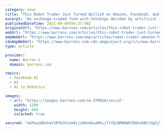 ```yaml
---
category: news
title: "This Robot Trader Just Turned Bullish on Amazon, Facebook, and Nvidia. Here’s What It Sold."
excerpt: "An exchange-traded fund with holdings decided by artificial intelligence ... and Lam Research (LRCX), and beauty products powerhouse Estée Lauder (EL). Facebook and Nvidia’s respective pushes ..."
publishedDateTime: 2021-09-09T04:37:00Z
originalUrl: "https://www.barrons.com/articles/this-robot-trader-just-turned-bullish-on-amazon-facebook-and-nvidia-heres-what-it-sold-51631118900?siteid=yhoof2"
webUrl: "https://www.barrons.com/articles/this-robot-trader-just-turned-bullish-on-amazon-facebook-and-nvidia-heres-what-it-sold-51631118900?siteid=yhoof2"
ampWebUrl: "https://www.barrons.com/amp/articles/robot-trader-amazon-facebook-nvidia-stock-51631118900"
cdnAmpWebUrl: "https://www-barrons-com.cdn.ampproject.org/c/s/www.barrons.com/amp/articles/robot-trader-amazon-facebook-nvidia-stock-51631118900"
type: article

provider:
  name: Barron's
  domain: barrons.com

topics:
  - Facebook AI
  - AI
  - AI in Robotics

images:
  - url: "https://images.barrons.com/im-378016/social"
    width: 1280
    height: 640
    isCached: true

secured: "aGPpwzBQnhaV1RfOJk1xm9sji08vmbuaMnLj7iYQsQMW0WEfDmhsKBY/Ug5jVyosqx8NaK6Drc3zWjep06/k0QOGVEkGFHB90FAgC72OjKWX+bF2F3EgbNSdskQJglP0FZNv8AiSsctufNtaTkzIRlI1kKj/rlgFIVexSajprPUWZxXP2tq6ZKD/dJkxRpdHlFaZ7FAcDEJm9S+4+st8GZSYgfsedNmo+sDuQ1w1KzP7RIwjiP/atOWwuB9FaBlIOCEbvmwqco7ZCp+zqRweld5W7ezsg8kmIHKBWSchBgB41tOBBpC5hCMxCjQ7jYix1MUVdybuewyJ73lxAxCF8gPugEELJpDwwW0HJib45ro=;hVidEx9Q34u9CgazakxLiA=="
---
```


